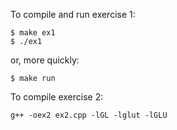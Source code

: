 To compile and run exercise 1:
```
$ make ex1
$ ./ex1
```

or, more quickly:

```
$ make run
```

To compile exercise 2:

```
g++ -oex2 ex2.cpp -lGL -lglut -lGLU
```
